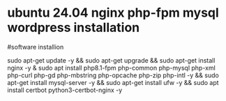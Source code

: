 # ubuntu 24.04 nginx php-fpm mysql wordpress installation 


#software installion

sudo apt-get update -y && sudo apt-get upgrade && sudo apt-get install nginx -y & sudo apt install php8.1-fpm php-common php-mysql php-xml php-curl php-gd php-mbstring php-opcache php-zip php-intl -y && sudo apt-get install mysql-server -y && sudo apt-get install ufw -y  && sudo apt install certbot python3-certbot-nginx -y
